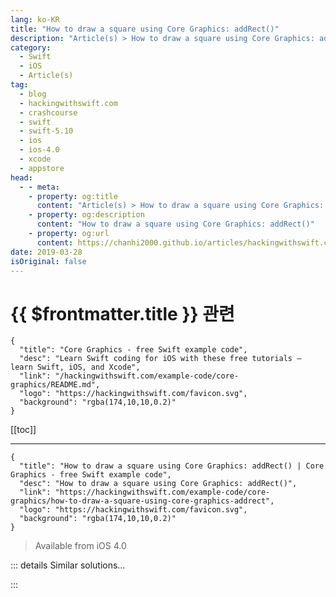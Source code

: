 ```yaml
---
lang: ko-KR
title: "How to draw a square using Core Graphics: addRect()"
description: "Article(s) > How to draw a square using Core Graphics: addRect()"
category:
  - Swift
  - iOS
  - Article(s)
tag: 
  - blog
  - hackingwithswift.com
  - crashcourse
  - swift
  - swift-5.10
  - ios
  - ios-4.0
  - xcode
  - appstore
head:
  - - meta:
    - property: og:title
      content: "Article(s) > How to draw a square using Core Graphics: addRect()"
    - property: og:description
      content: "How to draw a square using Core Graphics: addRect()"
    - property: og:url
      content: https://chanhi2000.github.io/articles/hackingwithswift.com/example-code/core-graphics/how-to-draw-a-square-using-core-graphics-addrect.html
date: 2019-03-28
isOriginal: false
---
```


# {{ $frontmatter.title }} 관련

```component VPCard
{
  "title": "Core Graphics - free Swift example code",
  "desc": "Learn Swift coding for iOS with these free tutorials – learn Swift, iOS, and Xcode",
  "link": "/hackingwithswift.com/example-code/core-graphics/README.md",
  "logo": "https://hackingwithswift.com/favicon.svg",
  "background": "rgba(174,10,10,0.2)"
}
```

[[toc]]

---

```component VPCard
{
  "title": "How to draw a square using Core Graphics: addRect() | Core Graphics - free Swift example code",
  "desc": "How to draw a square using Core Graphics: addRect()",
  "link": "https://hackingwithswift.com/example-code/core-graphics/how-to-draw-a-square-using-core-graphics-addrect",
  "logo": "https://hackingwithswift.com/favicon.svg",
  "background": "rgba(174,10,10,0.2)"
}
```

> Available from iOS 4.0

<!-- TODO: 작성 -->

<!-- 
You can draw a square (or indeed any size of rectangle) using the `addRect()` Core Graphics function. There's a little bit of set up work required, such as creating a context big enough to hold the square and setting up colors, but the code below does everything you need:

```swift
let renderer = UIGraphicsImageRenderer(size: CGSize(width: 512, height: 512))
let img = renderer.image { ctx in
    ctx.cgContext.setFillColor(UIColor.red.cgColor)
    ctx.cgContext.setStrokeColor(UIColor.green.cgColor)
    ctx.cgContext.setLineWidth(10)

    let rectangle = CGRect(x: 0, y: 0, width: 512, height: 512)
    ctx.cgContext.addRect(rectangle)
    ctx.cgContext.drawPath(using: .fillStroke)
}
```

**Important note:** when setting a line width using `setLineWidth()`, the center of the border is the edge of your path. This means our board will be 5 points inside the rectangle and 5 points outside, because we have a total border width of 10 points. Because the square's path is the same size as the context, this means the outside part of the border will be clipped.

-->

::: details Similar solutions…

<!--
/example-code/core-graphics/how-to-use-core-graphics-blend-modes-to-draw-a-uiimage-differently">How to use Core Graphics blend modes to draw a UIImage differently 
/example-code/core-graphics/how-to-draw-lines-in-core-graphics-moveto-and-addlineto">How to draw lines in Core Graphics: move(to:) and addLine(to:) 
/example-code/core-graphics/how-to-draw-a-circle-using-core-graphics-addellipsein">How to draw a circle using Core Graphics: addEllipse(in:) 
/example-code/core-graphics/how-to-draw-a-text-string-using-core-graphics">How to draw a text string using Core Graphics 
/example-code/uikit/how-to-add-retina-and-retina-hd-graphics-to-your-project">How to add Retina and Retina HD graphics to your project</a>
-->

:::

